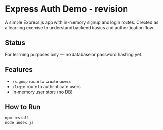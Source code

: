 # Express Auth Demo - revision

A simple Express.js app with in-memory signup and login routes. Created as a learning exercise to understand backend basics and authentication flow.

## Status

For learning purposes only — no database or password hashing yet.

## Features

- `/signup` route to create users
- `/login` route to authenticate users
- In-memory user store (no DB)

## How to Run

```bash
npm install
node index.js
```
